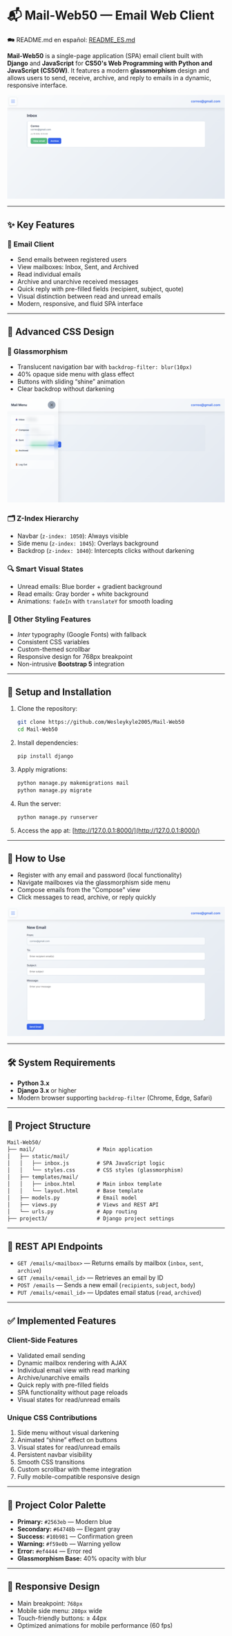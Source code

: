 # 📬 Mail-Web50 — Email Web Client

🗪 README.md en español: [README_ES.md](README_ES.md)

**Mail-Web50** is a single-page application (SPA) email client built with **Django** and **JavaScript** for **CS50's Web Programming with Python and JavaScript (CS50W)**. It features a modern **glassmorphism** design and allows users to send, receive, archive, and reply to emails in a dynamic, responsive interface.

![Inbox with glassmorphism effects](mail/static/mail/images/inbox.png)

---

## ✨ Key Features

### 📧 Email Client

* Send emails between registered users
* View mailboxes: Inbox, Sent, and Archived
* Read individual emails
* Archive and unarchive received messages
* Quick reply with pre-filled fields (recipient, subject, quote)
* Visual distinction between read and unread emails
* Modern, responsive, and fluid SPA interface

---

## 🎨 Advanced CSS Design

### 🧊 Glassmorphism

* Translucent navigation bar with `backdrop-filter: blur(10px)`
* 40% opaque side menu with glass effect
* Buttons with sliding “shine” animation
* Clear backdrop without darkening

![Open glassmorphism navbar](mail/static/mail/images/Nabar_glassmorphism_open.png)

### 🗂 Z-Index Hierarchy

* Navbar (`z-index: 1050`): Always visible
* Side menu (`z-index: 1045`): Overlays background
* Backdrop (`z-index: 1040`): Intercepts clicks without darkening

### 🔍 Smart Visual States

* Unread emails: Blue border + gradient background
* Read emails: Gray border + white background
* Animations: `fadeIn` with `translateY` for smooth loading

### 🧩 Other Styling Features

* *Inter* typography (Google Fonts) with fallback
* Consistent CSS variables
* Custom-themed scrollbar
* Responsive design for 768px breakpoint
* Non-intrusive **Bootstrap 5** integration

---

## 🚀 Setup and Installation

1. Clone the repository:
   ```bash
   git clone https://github.com/Wesleykyle2005/Mail-Web50
   cd Mail-Web50
   ```
2. Install dependencies:
   ```bash
   pip install django
   ```
3. Apply migrations:
   ```bash
   python manage.py makemigrations mail
   python manage.py migrate
   ```
4. Run the server:
   ```bash
   python manage.py runserver
   ```
5. Access the app at: [http://127.0.0.1:8000/](http://127.0.0.1:8000/)

---

## 🧪 How to Use

* Register with any email and password (local functionality)
* Navigate mailboxes via the glassmorphism side menu
* Compose emails from the "Compose" view
* Click messages to read, archive, or reply quickly

![Email composer](mail/static/mail/images/Composer.png)

---

## 🛠 System Requirements

* **Python 3.x**
* **Django 3.x** or higher
* Modern browser supporting `backdrop-filter` (Chrome, Edge, Safari)

---

## 📁 Project Structure

```
Mail-Web50/
├── mail/                    # Main application
│   ├── static/mail/
│   │   ├── inbox.js         # SPA JavaScript logic
│   │   └── styles.css       # CSS styles (glassmorphism)
│   ├── templates/mail/
│   │   ├── inbox.html       # Main inbox template
│   │   └── layout.html      # Base template
│   ├── models.py            # Email model
│   ├── views.py             # Views and REST API
│   └── urls.py              # App routing
├── project3/                # Django project settings
```

---

## 🔌 REST API Endpoints

* `GET /emails/<mailbox>` — Returns emails by mailbox (`inbox`, `sent`, `archive`)
* `GET /emails/<email_id>` — Retrieves an email by ID
* `POST /emails` — Sends a new email (`recipients`, `subject`, `body`)
* `PUT /emails/<email_id>` — Updates email status (`read`, `archived`)

---

## ✅ Implemented Features

### Client-Side Features

* Validated email sending
* Dynamic mailbox rendering with AJAX
* Individual email view with read marking
* Archive/unarchive emails
* Quick reply with pre-filled fields
* SPA functionality without page reloads
* Visual states for read/unread emails

### Unique CSS Contributions

1. Side menu without visual darkening
2. Animated “shine” effect on buttons
3. Visual states for read/unread emails
4. Persistent navbar visibility
5. Smooth CSS transitions
6. Custom scrollbar with theme integration
7. Fully mobile-compatible responsive design

---

## 🎨 Project Color Palette

* **Primary:** `#2563eb` — Modern blue
* **Secondary:** `#64748b` — Elegant gray
* **Success:** `#10b981` — Confirmation green
* **Warning:** `#f59e0b` — Warning yellow
* **Error:** `#ef4444` — Error red
* **Glassmorphism Base:** 40% opacity with blur

---

## 📱 Responsive Design

* Main breakpoint: `768px`
* Mobile side menu: `280px` wide
* Touch-friendly buttons: ≥ 44px
* Optimized animations for mobile performance (60 fps)
